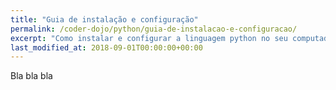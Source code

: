 ```yaml
---
title: "Guia de instalação e configuração"
permalink: /coder-dojo/python/guia-de-instalacao-e-configuracao/
excerpt: "Como instalar e configurar a linguagem python no seu computador."
last_modified_at: 2018-09-01T00:00:00+00:00
---
```


Bla bla bla
